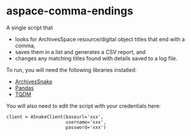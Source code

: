 # aspace-comma-endings

A single script that
* looks for ArchivesSpace resource/digital object titles that end with a comma,
* saves them in a list and generates a CSV report, and
* changes any matching titles found with details saved to a log file.

To run, you will need the following libraries installed:
* [ArchivesSnake](https://github.com/archivesspace-labs/ArchivesSnake)
* [Pandas](https://pandas.pydata.org/)
* [TQDM](https://github.com/tqdm/tqdm)


You will also need to edit the script with your credentials here:
```
client = ASnakeClient(baseurl='xxx',
                      username='xxx',
                      password='xxx')
```
